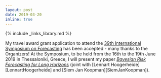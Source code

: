 ```yaml
---
layout: post
date: 2019-03-20
inline: true
---
```

{% include _links_library.md %}

My travel award grant application to attend the [39th International Symposium on Forecasting](https://isf.forecasters.org/) has been accepted - many thanks to the Organizers! 
At the Symposium, to be held from the 16th to the 19th June 2019 in Thessaloniki, Greece, I will present my paper [_Bayesian Risk Forecasting for Long Horizons_](/projects/02_project) (joint with [Lennart Hoogerheide][LennartHoogerheide]  and [Siem Jan Koopman][SiemJanKoopman]).